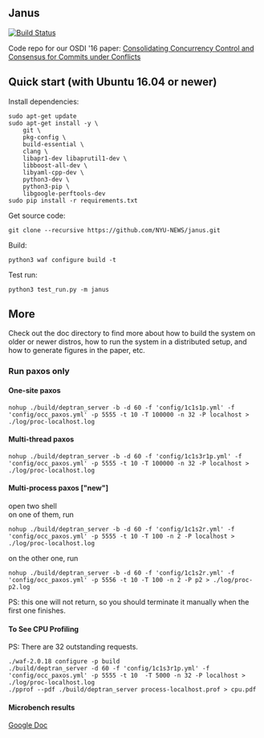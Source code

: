
## Janus 
[![Build Status](https://travis-ci.org/NYU-NEWS/janus.svg?branch=master)](https://travis-ci.org/NYU-NEWS/janus)

Code repo for our OSDI '16 paper:
[Consolidating Concurrency Control and Consensus for Commits under Conflicts](http://mpaxos.com/pub/janus-osdi16.pdf)


## Quick start (with Ubuntu 16.04 or newer)

Install dependencies:

```
sudo apt-get update
sudo apt-get install -y \
    git \
    pkg-config \
    build-essential \
    clang \
    libapr1-dev libaprutil1-dev \
    libboost-all-dev \
    libyaml-cpp-dev \
    python3-dev \
    python3-pip \
    libgoogle-perftools-dev
sudo pip install -r requirements.txt
```

Get source code:
```
git clone --recursive https://github.com/NYU-NEWS/janus.git
```

Build:

```
python3 waf configure build -t

```
Test run:
```
python3 test_run.py -m janus
```

## More
Check out the doc directory to find more about how to build the system on older or newer distros, how to run the system in a distributed setup, and how to generate figures in the paper, etc.
<!-- 
## Do some actual good
For every star collected on this project, I will make a $25 charity loan via [Kiva] (https://www.kiva.org/invitedby/gzcdm3147?utm_campaign=permurl-share-invite-normal&utm_medium=referral&utm_content=gzcdm3147&utm_source=mpaxos.com).
-->

### Run paxos only

#### One-site paxos
```
nohup ./build/deptran_server -b -d 60 -f 'config/1c1s1p.yml' -f 'config/occ_paxos.yml' -p 5555 -t 10 -T 100000 -n 32 -P localhost > ./log/proc-localhost.log
```

#### Multi-thread paxos
```
nohup ./build/deptran_server -b -d 60 -f 'config/1c1s3r1p.yml' -f 'config/occ_paxos.yml' -p 5555 -t 10 -T 100000 -n 32 -P localhost > ./log/proc-localhost.log
```

#### Multi-process paxos ["new"]  
open two shell  
on one of them, run  
```
nohup ./build/deptran_server -b -d 60 -f 'config/1c1s2r.yml' -f 'config/occ_paxos.yml' -p 5555 -t 10 -T 100 -n 2 -P localhost > ./log/proc-localhost.log
```
on the other one, run
```
nohup ./build/deptran_server -b -d 60 -f 'config/1c1s2r.yml' -f 'config/occ_paxos.yml' -p 5556 -t 10 -T 100 -n 2 -P p2 > ./log/proc-p2.log
```
PS: this one will not return, so you should terminate it manually when the first one finishes.

#### To See CPU Profiling

PS: There are 32 outstanding requests.

```
./waf-2.0.18 configure -p build
./build/deptran_server -d 60 -f 'config/1c1s3r1p.yml' -f 'config/occ_paxos.yml' -p 5555 -t 10  -T 5000 -n 32 -P localhost > ./log/proc-localhost.log
./pprof --pdf ./build/deptran_server process-localhost.prof > cpu.pdf
```

#### Microbench results

[Google Doc](https://docs.google.com/spreadsheets/d/1ANy2o1RQbw_gjPG1W3pTD3niqLZ8BfI8AwgxFGFBrO8/edit?usp=sharing)
